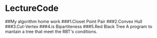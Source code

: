 # LectureCode
##My algorithm home work
###1.Closet Point Pair
###2.Convex Hull
###3.Cut-Vertex
###4.is Bipartiteness
###5.Red Black Tree
    A program to mantain a tree that meet the RBT's conditions.